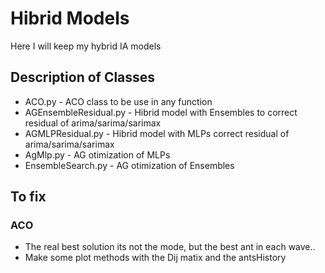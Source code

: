 # Hibrid Models

Here I will keep my hybrid IA models

## Description of Classes

* ACO.py - ACO class to be use in any function
* AGEnsembleResidual.py - Hibrid model with Ensembles to correct residual of arima/sarima/sarimax 
* AGMLPResidual.py - Hibrid model with MLPs correct residual of arima/sarima/sarimax 
* AgMlp.py - AG otimization of MLPs
* EnsembleSearch.py - AG otimization of Ensembles

## To fix

### ACO

* The real best solution its not the mode, but the best ant in each wave..
* Make some plot methods with the Dij matix and the antsHistory

